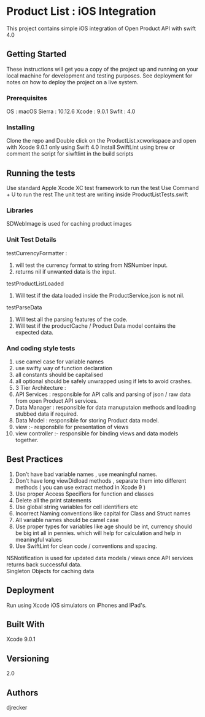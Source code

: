 # Product List : iOS Integration

This project contains simple iOS integration of Open Product API with swift 4.0

## Getting Started

These instructions will get you a copy of the project up and running on your local machine for development and testing purposes. See deployment for notes on how to deploy the project on a live system.

### Prerequisites

OS : macOS Sierra : 10.12.6
Xcode : 9.0.1
Swfit : 4.0


### Installing

Clone the repo and 
Double click on the ProductList.xcworkspace and open with Xcode 9.0.1 only using Swift 4.0
Install SwiftLint using brew or comment the script for siwftlint in the build scripts

## Running the tests

Use standard Apple Xcode XC test framework to run the test 
Use Command + U to run the rest 
The unit test are writing inside ProductListTests.swift

### Libraries 

SDWebImage is used for caching product images

### Unit Test Details

testCurrencyFormatter : 
1. will test the currency format to string from NSNumber input.
2. returns nil if unwanted data is the input. 

testProductListLoaded
1. Will test if the data loaded inside the ProductService.json is not nil. 

testParseData
1. Will test all the parsing features of the code. 
2. Will test if the productCache / Product  Data model contains the expected data. 

### And coding style tests

1. use camel case for variable names 
2. use swifty way of function declaration 
3. all constants should be capitalised 
4. all optional should be safely unwrapped using if lets to avoid crashes.
5. 3 Tier Architecture :
1. API Services : responsible for API calls and parsing of json / raw data from open Product  API services.
2. Data Manager : responsible for data manuputaion methods and loading stubbed data if required.
3. Data Model : responsible for storing Product  data model.
4. view :- responsbile for presentation of views
5. view controller :- responsible for binding views and data models together.

## Best Practices

1. Don’t have bad variable names , use meaningful names.
2. Don’t have long viewDidload methods , separate them into different methods ( you can use extract method in Xcode 9 )
3. Use proper Access Specifiers for function and classes
4. Delete all the print statements
5. Use global string variables for cell identifiers etc
6. Incorrect Naming conventions like capital for Class and Struct names
7. All variable names should be camel case
8. Use proper types for variables like age should be int, currency should be big int all in pennies. which will help for calculation and help in meaningful values
9. Use SwiftLint for clean code / conventions and spacing.

NSNotification is used for updated data models / views once API services returns back successful data.  
Singleton Objects for caching data 

## Deployment

Run using Xcode iOS simulators on iPhones and IPad's.

## Built With
Xcode 9.0.1

## Versioning
2.0

## Authors

djrecker

